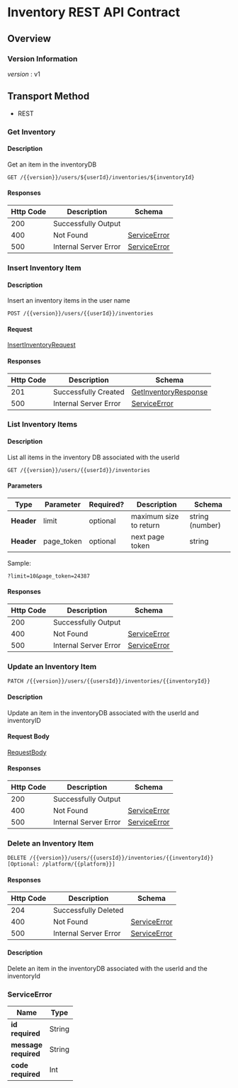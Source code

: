 # Inventory REST API Contract

## Overview

### Version Information
*version* : v1

## Transport Method
- REST


### Get Inventory

#### Description
Get an item in the inventoryDB

```
GET /{{version}}/users/${userId}/inventories/${inventoryId}
```

#### Responses
| Http Code | Description | Schema |
| --- | --- | ---|
| 200 | Successfully Output | |
| 400 | Not Found | [ServiceError](#ServiceError)
| 500 | Internal Server Error | [ServiceError](#ServiceError)

### Insert Inventory Item

#### Description
Insert an inventory items in the user name
```
POST /{{version}}/users/{{userId}}/inventories
```

#### Request
[InsertInventoryRequest](./APIModel.md/#InsertInventoryRequest)

#### Responses
| Http Code | Description | Schema |
| --- | --- | ---|
| 201 | Successfully Created | [GetInventoryResponse](../APIModel.md/#GetInventoryResponse) |
| 500 | Internal Server Error | [ServiceError](#ServiceError)

### List Inventory Items

#### Description
List all items in the inventory DB associated with the userId

```
GET /{{version}}/users/{{userId}}/inventories
```

#### Parameters
| Type| Parameter | Required? |Description | Schema |
| ---|---|---|---| ---|
| **Header**| limit | optional | maximum size to return | string (number) |
| **Header** | page_token | optional |  next page token | string |



Sample:
```
?limit=10&page_token=24387
```

#### Responses
| Http Code | Description | Schema |
| --- | --- | ---|
| 200 | Successfully Output | |
| 400 | Not Found | [ServiceError](#ServiceError)
| 500 | Internal Server Error | [ServiceError](#ServiceError)

### Update an Inventory Item
```
PATCH /{{version}}/users/{{usersId}}/inventories/{{inventoryId}}
```
#### Description
Update an item in the inventoryDB associated with the userId and inventoryID

#### Request Body
[RequestBody](./APIModel.md/#UpdateInventoryRequest)

#### Responses
| Http Code | Description | Schema |
| --- | --- | ---|
| 200 | Successfully Output | |
| 400 | Not Found | [ServiceError](#ServiceError)
| 500 | Internal Server Error | [ServiceError](#ServiceError)

### Delete an Inventory Item
```
DELETE /{{version}}/users/{{usersId}}/inventories/{{inventoryId}}[Optional: /platform/{{platform}}]

```

#### Responses
| Http Code | Description | Schema |
| --- | --- | ---|
| 204 | Successfully Deleted | |
| 400 | Not Found | [ServiceError](#ServiceError)
| 500 | Internal Server Error | [ServiceError](#ServiceError)

#### Description
Delete an item in the inventoryDB associated with the userId and the inventoryId


### ServiceError
|Name|Type|
|---|---|
| **id** <br>**required** | String|
| **message** <br>**required** | String|
| **code** <br>**required** | Int|